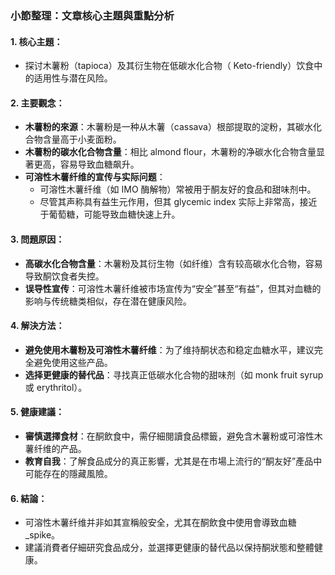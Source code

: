### 小節整理：文章核心主題與重點分析

#### 1. 核心主題：
- 探讨木薯粉（tapioca）及其衍生物在低碳水化合物（ Keto-friendly）饮食中的适用性与潜在风险。

#### 2. 主要觀念：
- **木薯粉的來源**：木薯粉是一种从木薯（cassava）根部提取的淀粉，其碳水化合物含量高于小麦面粉。
- **木薯粉的碳水化合物含量**：相比 almond flour，木薯粉的净碳水化合物含量显著更高，容易导致血糖飙升。
- **可溶性木薯纤维的宣传与实际问题**：
  - 可溶性木薯纤维（如 IMO 酶解物）常被用于酮友好的食品和甜味剂中。
  - 尽管其声称具有益生元作用，但其 glycemic index 实际上非常高，接近于葡萄糖，可能导致血糖快速上升。

#### 3. 問題原因：
- **高碳水化合物含量**：木薯粉及其衍生物（如纤维）含有较高碳水化合物，容易导致酮饮食者失控。
- **误导性宣传**：可溶性木薯纤维被市场宣传为“安全”甚至“有益”，但其对血糖的影响与传统糖类相似，存在潜在健康风险。

#### 4. 解決方法：
- **避免使用木薯粉及可溶性木薯纤维**：为了维持酮状态和稳定血糖水平，建议完全避免使用这些产品。
- **选择更健康的替代品**：寻找真正低碳水化合物的甜味剂（如 monk fruit syrup 或 erythritol）。

#### 5. 健康建議：
- **審慎選擇食材**：在酮飲食中，需仔細閱讀食品標籤，避免含木薯粉或可溶性木薯纤维的产品。
- **教育自我**：了解食品成分的真正影響，尤其是在市場上流行的“酮友好”產品中可能存在的隱藏風險。

#### 6. 結論：
- 可溶性木薯纤维并非如其宣稱般安全，尤其在酮飲食中使用會導致血糖_spike。
- 建議消費者仔細研究食品成分，並選擇更健康的替代品以保持酮狀態和整體健康。